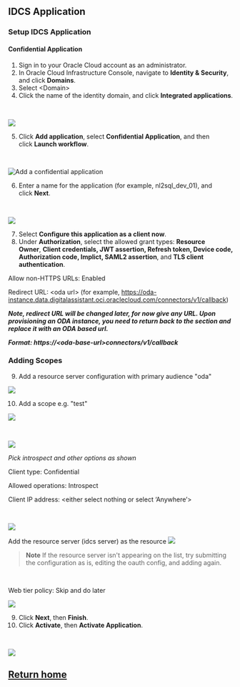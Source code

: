 ## IDCS Application

### Setup IDCS Application

#### Confidential Application

1.  Sign in to your Oracle Cloud account as an administrator.
2.  In Oracle Cloud Infrastructure Console, navigate to **Identity & Security**, and click **Domains**.
3.  Select \<Domain\>
4.  Click the name of the identity domain, and click **Integrated applications**.

<br>

![ ](./business_media/media/image1.png)

5.  Click **Add application**, select **Confidential Application**, and then click **Launch workflow**.

<br>

![Add a confidential application](./business_media/media/image2.png)

6.  Enter a name for the application (for example, nl2sql_dev_01), and click **Next**.

<br>

![ ](./business_media/media/image3.png)

7.  Select **Configure this application as a client now**.
8.  Under **Authorization**, select the allowed grant types: **Resource
    Owner**, **Client credentials, JWT assertion, Refresh token, Device
    code, Authorization code, Implict, SAML2 assertion**, and **TLS
    client authentication**.

Allow non-HTTPS URLs: Enabled 

 Redirect URL: \<oda url\> (for example,
 [https://<span class="mark">oda-instance.data.digitalassistant.oci.oraclecloud.com</span>/connectors/v1/callback](https://oda-instance.data.digitalassistant.oci.oraclecloud.com/connectors/v1/callback))

 ***Note, redirect URL will be changed later, for now give any URL.
 Upon provisioning an ODA instance, you need to return back to the
 section and replace it with an ODA based url.***

 ***Format: https://\<oda-base-url\>connectors/v1/callback***

 ### Adding Scopes

 9. Add a resource server configuration with primary audience "oda" 

 ![ ](./business_media/media/resource-server.png)

 10. Add a scope e.g. "test" 

 ![ ](./business_media/media/add-scope.png)

<br>

![ ](./business_media/media/confidential-app.png)

 *Pick introspect and other options as shown*

Client type: Confidential

 Allowed operations: Introspect

 Client IP address: \<either select nothing or select ‘Anywhere’\>

<br>

![ ](./business_media/media/config-conf-app.png)

Add the resource server (idcs server) as the resource 
![ ](./business_media/media/add-resource.png)

> **Note** If the resource server isn't appearing on the list, try submitting the configuration as is, editing the oauth config, and adding again.

<br>

 Web tier policy: Skip and do later

![ ](./business_media/media/image6.png)

9.  Click **Next**, then **Finish**.
10. Click **Activate**, then **Activate Application**.

<br>

![ ](./business_media/media/image7.png)

## [Return home](../../../README.md)